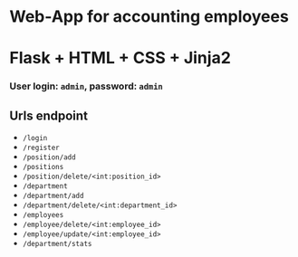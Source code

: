 # Web-App for accounting employees
# Flask + HTML + CSS + Jinja2

### User login: `admin`, password: `admin`
## Urls endpoint
- `/login`
- `/register`   
- `/position/add`
- `/positions`
- `/position/delete/<int:position_id>`
- `/department`
- `/department/add`
- `/department/delete/<int:department_id>`
- `/employees`
- `/employee/delete/<int:employee_id>`
- `/employee/update/<int:employee_id>`
- `/department/stats`

